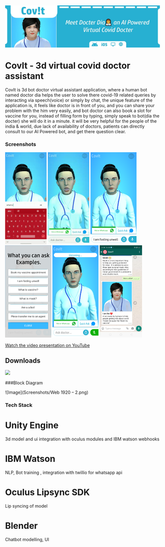 ![Image](Screenshots/banner.JPG)

# CovIt - 3d virtual covid doctor assistant

CovIt is 3d bot doctor virtual assistant application, where a human bot named doctor dia helps the user to solve there covid-19 related queries by interacting via speech(voice) or simply by chat, the unique feature of the application is, it feels like doctor is in front of you, and you can share your problem with the him very easily, and bot doctor can also book a slot for vaccine for you, instead of filling form by typing, simply speak to bot(dia the docter) she will do it in a minute. it will be very helpful for the people of the india & world, due lack of availability of doctors, patients can directly consult to our AI Powered bot, and get there question clear.


### Screenshots

<img src="Screenshots/intro1.gif" height="300em" /> <img src="Screenshots/intro.gif" height="300em" /> <img src="Screenshots/Screenshot_20210530-000100.png" height="300em" /> <img src="Screenshots/Screenshot_20210530-000108.png" height="300em" /> <img src="Screenshots/Screenshot_20210530-000257.png" height="300em" /> <img src="Screenshots/WhatsApp Image 2021-05-29 at 21.50.46.jpeg" height="300em" />


[Watch the video presentation on YouTube](https://www.youtube.com/watch?v=X7KaWGyfjP0)

## Downloads

<a href="https://drive.google.com/file/d/1viGnVDJyu3s9ODzitpR0HBBpB0d7DOYi/view"><img src="https://playerzon.com/asset/download.png" width="200"></img></a>

###Block Diagram

![Image](Screenshots/Web 1920 – 2.png)

### Tech Stack
# Unity Engine

3d model and ui integration with oculus modules and IBM watson webhooks

# IBM Watson

NLP, Bot training , integration with twillio for whatsapp api 

# Oculus Lipsync SDK

Lip syncing of model 

# Blender

Chatbot modelling, UI 


